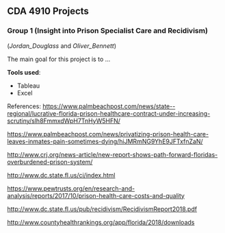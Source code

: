 ## CDA 4910 Projects


### Group 1 (Insight into Prison Specialist Care and Recidivism)
(_Jordan_Douglass_ and _Oliver_Bennett_)

The main goal for this project is to ...

**Tools used**:
- Tableau 
- Excel


References: 
https://www.palmbeachpost.com/news/state--regional/lucrative-florida-prison-healthcare-contract-under-increasing-scrutiny/slh8FmmxdWpH7TnHyW5HFN/

https://www.palmbeachpost.com/news/privatizing-prison-health-care-leaves-inmates-pain-sometimes-dying/hiJMRmNG9YhE9JFTxfnZaN/

http://www.crj.org/news-article/new-report-shows-path-forward-floridas-overburdened-prison-system/

http://www.dc.state.fl.us/ci/index.html

https://www.pewtrusts.org/en/research-and-analysis/reports/2017/10/prison-health-care-costs-and-quality

http://www.dc.state.fl.us/pub/recidivism/RecidivismReport2018.pdf

http://www.countyhealthrankings.org/app/florida/2018/downloads

